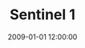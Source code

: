 ---
layout: work
title: Sentinel 1
date: 2009-01-01 12:00:00
category: sculpture
imageURL: /images/sculpture/sentinel-1.jpg
thumbnailURL: /images/sculpture/sentinel-1-thumbnail.jpg
medium: Cast iron
dimensions: 2450mm x 800mm x 600mm
edition: edition of 2
sold: true
---